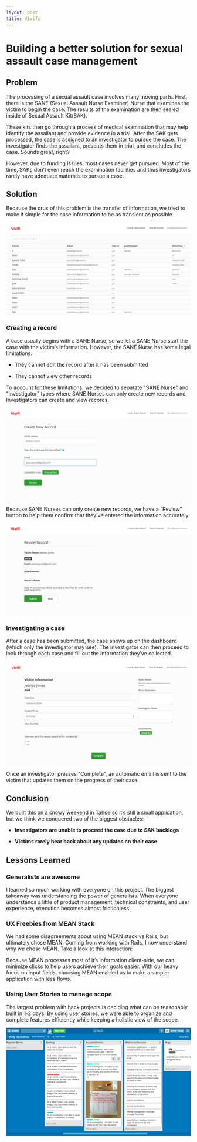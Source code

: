 ```yaml
---
layout: post
title: Vivifi
---
```

# Building a better solution for sexual assault case management

## Problem

The processing of a sexual assault case involves many moving parts. First, there is the SANE (Sexual Assault Nurse Examiner) Nurse that examines the victim to begin the case. The results of the examination are then sealed inside of Sexual Assault Kit(SAK).

These kits then go through a process of medical examination that may help identify the assailant and provide evidence in a trial. After the SAK gets processed, the case is assigned to an investigator to pursue the case. The investigator finds the assailant, presents them in trial, and concludes the case. Sounds great, right?

However, due to funding issues, most cases never get pursued. Most of the time, SAKs don’t even reach the examination facilities and thus investigators rarely have adequate materials to pursue a case.

## Solution

Because the crux of this problem is the transfer of information, we tried to make it simple for the case information to be as transient as possible.

![vivifi dashboard](../assets/vivifi_dashboard.png)

### Creating a record
A case usually begins with a SANE Nurse, so we let a SANE Nurse start the case with the victim’s information. However, the SANE Nurse has some legal limitations:

- They cannot edit the record after it has been submitted

- They cannot view other records

To account for these limitations, we decided to separate "SANE Nurse" and "Investigator" types where SANE Nurses can only create new records and Investigators can create and view records.

![vivifi create](../assets/vivifi_create.png)

Because SANE Nurses can only create new records, we have a “Review” button to help them confirm that they've entered the information accurately.

![vivifi review](../assets/vivifi_review.png)

### Investigating a case
After a case has been submitted, the case shows up on the dashboard (which only the investigator may see). The investigator can then proceed to look through each case and fill out the information they’ve collected. 

![vivifi victim](../assets/vivifi_victim.png)

Once an investigator presses "Complete", an automatic email is sent to the victim that updates them on the progress of their case.

## Conclusion
We built this on a snowy weekend in Tahoe so it’s still a small application, but we think we conquered two of the biggest obstacles:

- **Investigators are unable to proceed the case due to SAK backlogs**

- **Victims rarely hear back about any updates on their case**

## Lessons Learned


### Generalists are awesome

I learned so much working with everyone on this project. The biggest takeaway was understanding the power of generalists. When everyone understands a little of product management, technical constraints, and user experience, execution becomes almost frictionless. 

### UX Freebies from MEAN Stack

We had some disagreements about using MEAN stack vs Rails, but ultimately chose MEAN. Coming from working with Rails, I now understand why we chose MEAN. Take a look at this interaction:


Because MEAN processes most of it’s information client-side, we can minimize clicks to help users achieve their goals easier. With our heavy focus on input fields, choosing MEAN enabled us to make a simpler application with less flows.




### Using User Stories to manage scope

The largest problem with hack projects is deciding what can be reasonably built in 1-2 days. By using user stories, we were able to organize and complete features efficiently while keeping a holistic view of the scope.

![vivifi trello](../assets/vivifi_trello.png)
